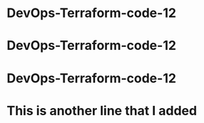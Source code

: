 # DevOps-Terraform-code-12
# DevOps-Terraform-code-12
# DevOps-Terraform-code-12
# This is another line that I added

